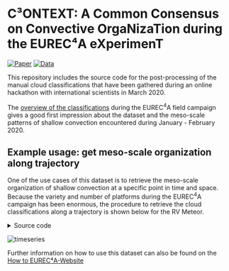# C³ONTEXT: A Common Consensus on Convective OrgaNizaTion during the EUREC⁴A eXperimenT
[![Paper](https://img.shields.io/badge/Paper-10.5194%2Fessd--2021--427-green)](https://doi.org/10.5194/essd-2021-427)
[![Data](https://img.shields.io/badge/Data-10.5281%2Fzenodo.3763351-green)](https://doi.org/10.5281/zenodo.3763351)



This repository includes the source code for the post-processing of the manual cloud classifications
that have been gathered during an online hackathon with international scientists in March 2020.

The [overview of the classifications](classification_overview.md) during the EUREC<sup>4</sup>A field campaign gives a good first impression about the dataset and the meso-scale patterns of shallow convection encountered during January - February 2020.

## Example usage: get meso-scale organization along trajectory
One of the use cases of this dataset is to retrieve the meso-scale organization of shallow convection
at a specific point in time and space. Because the variety and number of platforms during the EUREC<sup>4</sup>A
campaign has been enormous, the procedure to retrieve the cloud classifications along a trajectory is
shown below for the RV Meteor.
<details><summary>Source code</summary>

Please install all requirements before executing the code:

```bash
pip install eurec4a dask matplotlib pandas
```

```python
import numpy as np
import datetime as dt
import dask
import matplotlib.pyplot as plt
import eurec4a
from matplotlib import dates
from pandas.plotting import register_matplotlib_converters
register_matplotlib_converters()

cat = eurec4a.get_intake_catalog()
```

Loading classifications that are based on the infrared satellite images.
```python
ds = c3ontext_cat.level3_IR_daily.to_dask()
```

Loading the platform track
```python
platform = 'Meteor'
ds_plat = cat[platform].track.to_dask()
```

Define standard colors:
```python
color_dict = {'Flowers':'#2281BB',
              'Fish': '#93D2E2',
              'Gravel': '#3EAE47',
              'Sugar': '#A1D791'}
```


The `level 3` data used in this example is a daily average. For simplicity and assuming
that both the platform as well as the meso-scale patterns do not change quickly, we calculate the
daily mean position of the platform:
```python
ds_plat_rs = ds_plat.resample(time='1D').mean() # Attention, only works as long as the 0 meridian is not crossed
```

Plot the data:
```python
# Reading the actual data
with dask.config.set(**{'array.slicing.split_large_chunks': False}):
    data = ds.freq.interp(latitude=ds_plat_rs.lat, longitude=ds_plat_rs.lon).sel(date=ds_plat_rs.time)
    data.load()
data=data.fillna(0)*100

# Plotting
fig, ax = plt.subplots(figsize=(8,2))
for d, (time, tdata) in enumerate(data.groupby('time')):
    frequency = 0
    for p in ['Sugar', 'Gravel', 'Flowers', 'Fish', 'Unclassified']:
        ax.bar(dates.date2num(time), float(tdata.sel(pattern=p)), label=p, bottom=frequency, color=color_dict[p])
        hfmt = dates.DateFormatter('%d.%m')
        ax.xaxis.set_major_locator(dates.DayLocator(interval=5))
        ax.xaxis.set_major_formatter(hfmt)
        frequency += tdata.sel(pattern=p)
    if d == 0:
        plt.legend(frameon=False, bbox_to_anchor=(1,1))
plt.xlabel('date')
plt.ylabel('agreement / %')
xlim=plt.xlim(dt.datetime(2020,1,6), dt.datetime(2020,2,23))
```
</details>

![timeseries](https://github.com/observingClouds/EUREC4A_manualclassifications/blob/master/figures/ManualClassification_Meteor_IR_daily.png?raw=true)

Further information on how to use this dataset can also be found on the [How to EUREC⁴A-Website](https://howto.eurec4a.eu/c3ontext.html)
